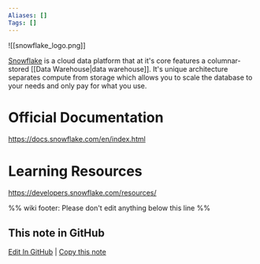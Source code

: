 ```yaml
---
Aliases: []
Tags: []
---
```


![[snowflake_logo.png]]

[Snowflake](https://www.snowflake.com/) is a cloud data platform that at it's core features a columnar-stored [[Data Warehouse|data warehouse]]. It's unique architecture separates compute from storage which allows you to scale the database to your needs and only pay for what you use.

# Official Documentation
https://docs.snowflake.com/en/index.html

# Learning Resources
https://developers.snowflake.com/resources/

%% wiki footer: Please don't edit anything below this line %%

## This note in GitHub

<span class="git-footer">[Edit In GitHub](https://github.dev/data-engineering-community/data-engineering-wiki/blob/main/Tools/Snowflake.md "git-hub-edit-note") | [Copy this note](https://raw.githubusercontent.com/data-engineering-community/data-engineering-wiki/main/Tools/Snowflake.md "git-hub-copy-note") </span>
